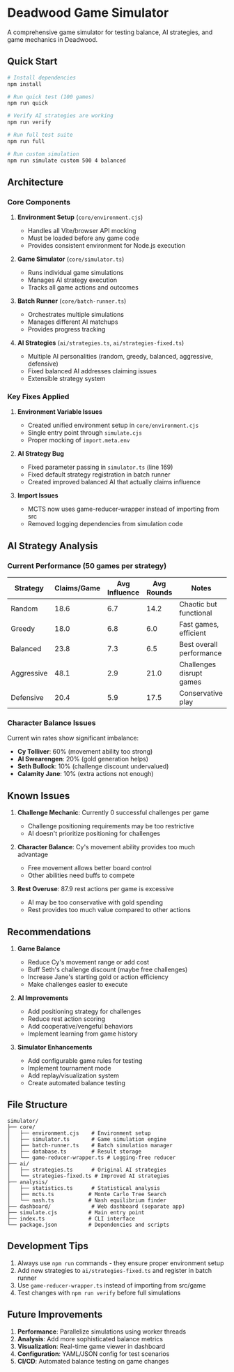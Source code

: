 # Deadwood Game Simulator

A comprehensive game simulator for testing balance, AI strategies, and game mechanics in Deadwood.

## Quick Start

```bash
# Install dependencies
npm install

# Run quick test (100 games)
npm run quick

# Verify AI strategies are working
npm run verify

# Run full test suite
npm run full

# Run custom simulation
npm run simulate custom 500 4 balanced
```

## Architecture

### Core Components

1. **Environment Setup** (`core/environment.cjs`)
   - Handles all Vite/browser API mocking
   - Must be loaded before any game code
   - Provides consistent environment for Node.js execution

2. **Game Simulator** (`core/simulator.ts`)
   - Runs individual game simulations
   - Manages AI strategy execution
   - Tracks all game actions and outcomes

3. **Batch Runner** (`core/batch-runner.ts`)
   - Orchestrates multiple simulations
   - Manages different AI matchups
   - Provides progress tracking

4. **AI Strategies** (`ai/strategies.ts`, `ai/strategies-fixed.ts`)
   - Multiple AI personalities (random, greedy, balanced, aggressive, defensive)
   - Fixed balanced AI addresses claiming issues
   - Extensible strategy system

### Key Fixes Applied

1. **Environment Variable Issues**
   - Created unified environment setup in `core/environment.cjs`
   - Single entry point through `simulate.cjs`
   - Proper mocking of `import.meta.env`

2. **AI Strategy Bug**
   - Fixed parameter passing in `simulator.ts` (line 169)
   - Fixed default strategy registration in batch runner
   - Created improved balanced AI that actually claims influence

3. **Import Issues**
   - MCTS now uses game-reducer-wrapper instead of importing from src
   - Removed logging dependencies from simulation code

## AI Strategy Analysis

### Current Performance (50 games per strategy)

| Strategy   | Claims/Game | Avg Influence | Avg Rounds | Notes                    |
| ---------- | ----------- | ------------- | ---------- | ------------------------ |
| Random     | 18.6        | 6.7           | 14.2       | Chaotic but functional   |
| Greedy     | 18.0        | 6.8           | 6.0        | Fast games, efficient    |
| Balanced   | 23.8        | 7.3           | 6.5        | Best overall performance |
| Aggressive | 48.1        | 2.9           | 21.0       | Challenges disrupt games |
| Defensive  | 20.4        | 5.9           | 17.5       | Conservative play        |

### Character Balance Issues

Current win rates show significant imbalance:

- **Cy Tolliver**: 60% (movement ability too strong)
- **Al Swearengen**: 20% (gold generation helps)
- **Seth Bullock**: 10% (challenge discount undervalued)
- **Calamity Jane**: 10% (extra actions not enough)

## Known Issues

1. **Challenge Mechanic**: Currently 0 successful challenges per game
   - Challenge positioning requirements may be too restrictive
   - AI doesn't prioritize positioning for challenges

2. **Character Balance**: Cy's movement ability provides too much advantage
   - Free movement allows better board control
   - Other abilities need buffs to compete

3. **Rest Overuse**: 87.9 rest actions per game is excessive
   - AI may be too conservative with gold spending
   - Rest provides too much value compared to other actions

## Recommendations

1. **Game Balance**
   - Reduce Cy's movement range or add cost
   - Buff Seth's challenge discount (maybe free challenges)
   - Increase Jane's starting gold or action efficiency
   - Make challenges easier to execute

2. **AI Improvements**
   - Add positioning strategy for challenges
   - Reduce rest action scoring
   - Add cooperative/vengeful behaviors
   - Implement learning from game history

3. **Simulator Enhancements**
   - Add configurable game rules for testing
   - Implement tournament mode
   - Add replay/visualization system
   - Create automated balance testing

## File Structure

```
simulator/
├── core/
│   ├── environment.cjs    # Environment setup
│   ├── simulator.ts       # Game simulation engine
│   ├── batch-runner.ts    # Batch simulation manager
│   ├── database.ts        # Result storage
│   └── game-reducer-wrapper.ts # Logging-free reducer
├── ai/
│   ├── strategies.ts      # Original AI strategies
│   └── strategies-fixed.ts # Improved AI strategies
├── analysis/
│   ├── statistics.ts      # Statistical analysis
│   ├── mcts.ts           # Monte Carlo Tree Search
│   └── nash.ts           # Nash equilibrium finder
├── dashboard/             # Web dashboard (separate app)
├── simulate.cjs          # Main entry point
├── index.ts              # CLI interface
└── package.json          # Dependencies and scripts
```

## Development Tips

1. Always use `npm run` commands - they ensure proper environment setup
2. Add new strategies to `ai/strategies-fixed.ts` and register in batch runner
3. Use `game-reducer-wrapper.ts` instead of importing from src/game
4. Test changes with `npm run verify` before full simulations

## Future Improvements

1. **Performance**: Parallelize simulations using worker threads
2. **Analysis**: Add more sophisticated balance metrics
3. **Visualization**: Real-time game viewer in dashboard
4. **Configuration**: YAML/JSON config for test scenarios
5. **CI/CD**: Automated balance testing on game changes

